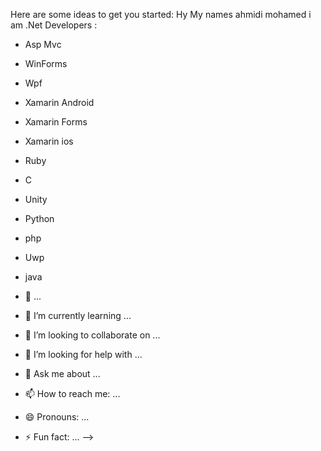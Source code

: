 
Here are some ideas to get you started:
Hy My names ahmidi mohamed i am .Net Developers :
  - Asp Mvc
  - WinForms
  - Wpf
  - Xamarin Android
  - Xamarin Forms
  - Xamarin ios
  - Ruby 
  - C
  - Unity 
  - Python
  - php
  - Uwp
  - java

- 🔭 ...
- 🌱 I’m currently learning ...
- 👯 I’m looking to collaborate on ...
- 🤔 I’m looking for help with ...
- 💬 Ask me about ...
- 📫 How to reach me: ...
- 😄 Pronouns: ...
- ⚡ Fun fact: ...
-->
